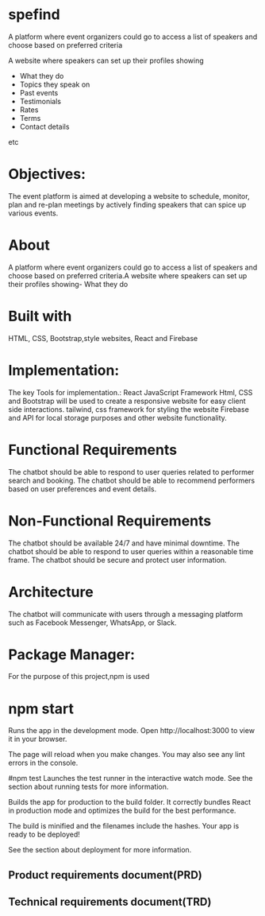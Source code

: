 # spefind

A platform where event organizers could go to access a list of speakers and choose based on preferred criteria

A website where speakers can set up their profiles showing

- What they do
- Topics they speak on
- Past events 
- Testimonials
- Rates
- Terms
- Contact details

etc

# Objectives:

The event platform is aimed at developing a website to schedule, monitor, plan and re-plan meetings by actively finding speakers that can spice up various events.

# About 
A platform where event organizers could go to access a list of speakers and choose based on preferred criteria.A website where speakers can set up their profiles showing- What they do




# Built with
HTML, CSS, Bootstrap,style websites, React and Firebase


# Implementation:

The key Tools for implementation.:
React JavaScript Framework
Html, CSS and Bootstrap will be used to create a responsive website for easy client side interactions.
tailwind, css framework for styling the website
Firebase and API for local storage purposes and other website functionality.


# Functional Requirements

The chatbot should be able to respond to user queries related to performer search and booking.
The chatbot should be able to recommend performers based on user preferences and event details.

# Non-Functional Requirements

The chatbot should be available 24/7 and have minimal downtime.
The chatbot should be able to respond to user queries within a reasonable time frame.
The chatbot should be secure and protect user information.

# Architecture
The chatbot will communicate with users through a messaging platform such as Facebook Messenger, WhatsApp, or Slack.


# Package Manager:
For the purpose of this project,npm is used

# npm start
Runs the app in the development mode.
Open http://localhost:3000 to view it in your browser.

The page will reload when you make changes.
You may also see any lint errors in the console.

#npm test
Launches the test runner in the interactive watch mode.
See the section about running tests for more information.

Builds the app for production to the build folder.
It correctly bundles React in production mode and optimizes the build for the best performance.

The build is minified and the filenames include the hashes.
Your app is ready to be deployed!

See the section about deployment for more information.

## Product requirements document(PRD)

## Technical requirements document(TRD)
